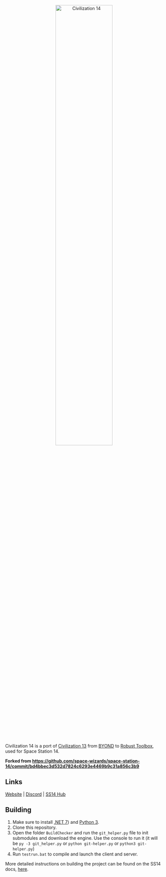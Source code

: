 <p align="center"> <img alt="Civilization 14" width="60%" src="https://raw.githubusercontent.com/taislin/civ14/master/Resources/Textures/Logo/splash.png" /></p>

Civilization 14 is a port of [Civilization 13](https://github.com/Civ13/civ13) from [BYOND](https://byond.com) to [Robust Toolbox](https://github.com/space-wizards/RobustToolbox), used for Space Station 14.

**Forked from https://github.com/space-wizards/space-station-14/commit/bd4bbec3d532d7824c6293e4469b9c31a856c3b9**

## Links

[Website](https://civ13.com/) | [Discord](https://discord.gg/hBEtg4x) | [SS14 Hub](https://spacestation14.io/about/nightlies/)

## Building

1. Make sure to install [.NET 7](https://dotnet.microsoft.com/en-us/download)) and [Python 3](https://www.python.org/downloads/).
2. Clone this repository.
3. Open the folder `BuildChecker` and run the `git_helper.py` file to init submodules and download the engine. Use the console to run it (it will be `py -3 git_helper.py` or `python git-helper.py` or `python3 git-helper.py`)
4. Run `testrun.bat` to compile and launch the client and server.

More detailed instructions on building the project can be found on the SS14 docs, [here](https://docs.spacestation14.io/getting-started/dev-setup).
